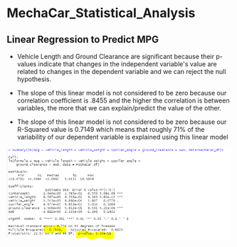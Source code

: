 # MechaCar_Statistical_Analysis

## Linear Regression to Predict MPG
- Vehicle Length and Ground Clearance are significant because their p-values indicate that changes in the independent variable's value are related to changes in the dependent variable and we can reject the null hypothesis.

- The slope of this linear model is not considered to be zero because our correlation coefficient is .8455 and the higher the correlation is between variables, the more that we can explain/predict the value of the other.

- The slope of this linear model is not considered to be zero because our R-Squared value is 0.7149 which means that roughly 71% of the variability of our dependent variable is explained using this linear model

![](photos/linearregression.PNG)
